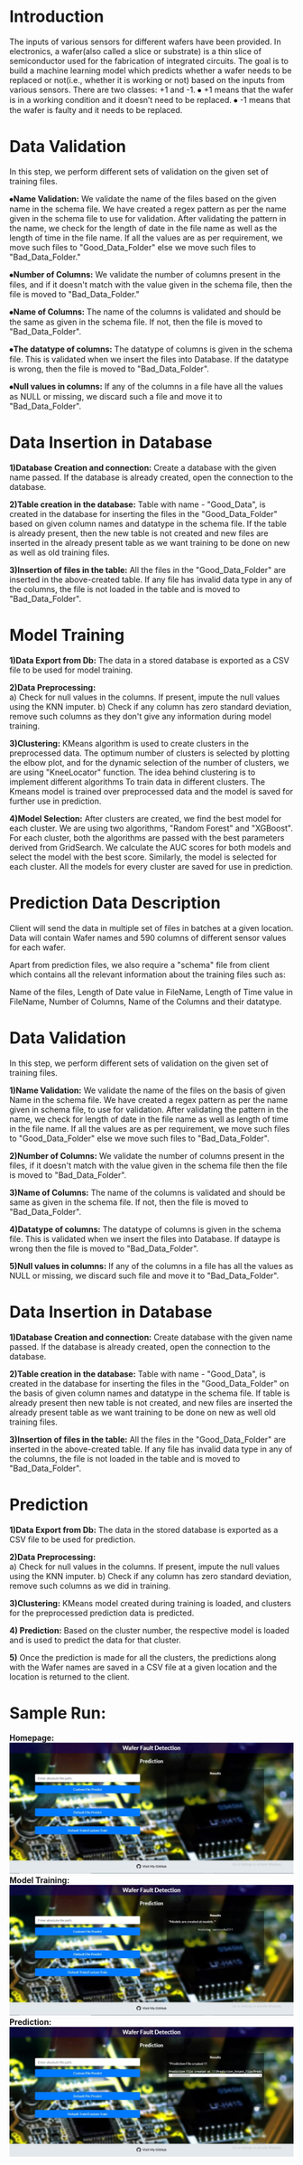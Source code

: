 # Introduction

The inputs of various sensors for different wafers have been provided. In electronics, a wafer(also called a slice or substrate) is a thin slice of semiconductor used for the fabrication of integrated circuits. The goal is to build a machine learning model which predicts whether a wafer needs to be replaced or not(i.e., whether it is working or not) based on the inputs from various sensors. There are two classes: +1 and -1. 
⦁ +1 means that the wafer is in a working condition and it doesn’t need to be replaced.
⦁ -1 means that the wafer is faulty and it needs to be replaced.

# Data Validation 

In this step, we perform different sets of validation on the given set of training files. 

⦁**Name Validation:** We validate the name of the files based on the given name in the schema file. We have created a regex pattern as per the name given in the schema file to use for validation. After validating the pattern in the name, we check for the length of date in the file name as well as the length of time in the file name. If all the values are as per requirement, we move such files to "Good_Data_Folder" else we move such files to "Bad_Data_Folder."

⦁**Number of Columns:** We validate the number of columns present in the files, and if it doesn't match with the value given in the schema file, then the file is moved to "Bad_Data_Folder."

⦁**Name of Columns:** The name of the columns is validated and should be the same as given in the schema file. If not, then the file is moved to "Bad_Data_Folder".

⦁**The datatype of columns:** The datatype of columns is given in the schema file. This is validated when we insert the files into Database. If the datatype is wrong, then the file is moved to "Bad_Data_Folder".

⦁**Null values in columns:** If any of the columns in a file have all the values as NULL or missing, we discard such a file and move it to "Bad_Data_Folder".

# Data Insertion in Database
 
**1)Database Creation and connection:** Create a database with the given name passed. If the database is already created, open the connection to the database.

**2)Table creation in the database:** Table with name - "Good_Data", is created in the database for inserting the files in the "Good_Data_Folder" based on given column names and datatype in the schema file. If the table is already present, then the new table is not created and new files are inserted in the already present table as we want training to be done on new as well as old training files.

**3)Insertion of files in the table:** All the files in the "Good_Data_Folder" are inserted in the above-created table. If any file has invalid data type in any of the columns, the file is not loaded in the table and is moved to "Bad_Data_Folder".

# Model Training 

**1)Data Export from Db:** The data in a stored database is exported as a CSV file to be used for model training.

**2)Data Preprocessing:**   
   a) Check for null values in the columns. If present, impute the null values using the KNN imputer.
   b) Check if any column has zero standard deviation, remove such columns as they don't give any information during model training.

**3)Clustering:** KMeans algorithm is used to create clusters in the preprocessed data. The optimum number of clusters is selected by plotting the elbow plot, and for the dynamic selection of the number of clusters, we are using "KneeLocator" function. The idea behind clustering is to implement different algorithms
   To train data in different clusters. The Kmeans model is trained over preprocessed data and the model is saved for further use in prediction.

**4)Model Selection:** After clusters are created, we find the best model for each cluster. We are using two algorithms, "Random Forest" and "XGBoost". For each cluster, both the algorithms are passed with the best parameters derived from GridSearch. We calculate the AUC scores for both models and select the model with the best score. Similarly, the model is selected for each cluster. All the models for every cluster are saved for use in prediction.

# Prediction Data Description

Client will send the data in multiple set of files in batches at a given location. Data will contain Wafer names and 590 columns of different sensor values for each wafer. 

Apart from prediction files, we also require a "schema" file from client which contains all the relevant information about the training files such as:

Name of the files, Length of Date value in FileName, Length of Time value in FileName, Number of Columns, Name of the Columns and their datatype.

#  Data Validation  
In this step, we perform different sets of validation on the given set of training files.

**1)Name Validation:** We validate the name of the files on the basis of given Name in the schema file. We have created a regex pattern as per the name given in schema file, to use for validation. After validating the pattern in the name, we check for length of date in the file name as well as length of time in the file name. If all the values are as per requirement, we move such files to "Good_Data_Folder" else we move such files to "Bad_Data_Folder". 

**2)Number of Columns:** We validate the number of columns present in the files, if it doesn't match with the value given in the schema file then the file is moved to "Bad_Data_Folder". 

**3)Name of Columns:** The name of the columns is validated and should be same as given in the schema file. If not, then the file is moved to "Bad_Data_Folder". 

**4)Datatype of columns:** The datatype of columns is given in the schema file. This is validated when we insert the files into Database. If dataype is wrong then the file is moved to "Bad_Data_Folder". 

**5)Null values in columns:** If any of the columns in a file has all the values as NULL or missing, we discard such file and move it to "Bad_Data_Folder".  

# Data Insertion in Database

**1)Database Creation and connection:** Create database with the given name passed. If the database is already created, open the connection to the database. 

**2)Table creation in the database:** Table with name - "Good_Data", is created in the database for inserting the files in the "Good_Data_Folder" on the basis of given column names and datatype in the schema file. If table is already present then new table is not created, and new files are inserted the already present table as we want training to be done on new as well old training files.

**3)Insertion of files in the table:** All the files in the "Good_Data_Folder" are inserted in the above-created table. If any file has invalid data type in any of the columns, the file is not loaded in the table and is moved to "Bad_Data_Folder".

# Prediction 

**1)Data Export from Db:** The data in the stored database is exported as a CSV file to be used for prediction.

**2)Data Preprocessing:**   
   a) Check for null values in the columns. If present, impute the null values using the KNN imputer.
   b) Check if any column has zero standard deviation, remove such columns as we did in training.

**3)Clustering:** KMeans model created during training is loaded, and clusters for the preprocessed prediction data is predicted.

**4) Prediction:** Based on the cluster number, the respective model is loaded and is used to predict the data for that cluster.

**5)** Once the prediction is made for all the clusters, the predictions along with the Wafer names are saved in a CSV file at a given location and the location is returned to the client.

# Sample Run:
**Homepage:**
![Map](https://github.com/das-ankur/Wafer-Fault-Detection/blob/dbf0a24d130fb244cadd2f923df9da58e80099f6/sample_run/homepage.jpg)
**Model Training:**
![Map](https://github.com/das-ankur/Wafer-Fault-Detection/blob/dbf0a24d130fb244cadd2f923df9da58e80099f6/sample_run/train.jpg)
**Prediction:**
![Map](https://github.com/das-ankur/Wafer-Fault-Detection/blob/dbf0a24d130fb244cadd2f923df9da58e80099f6/sample_run/pred.jpg)
